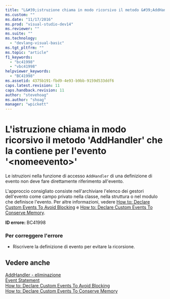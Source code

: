 ```yaml
---
title: "L&#39;istruzione chiama in modo ricorsivo il metodo &#39;AddHandler&#39; che la contiene per l&#39;evento &#39;&lt;nomeevento&gt;&#39; | Microsoft Docs"
ms.custom: ""
ms.date: "11/17/2016"
ms.prod: "visual-studio-dev14"
ms.reviewer: ""
ms.suite: ""
ms.technology: 
  - "devlang-visual-basic"
ms.tgt_pltfrm: ""
ms.topic: "article"
f1_keywords: 
  - "bc41998"
  - "vbc41998"
helpviewer_keywords: 
  - "BC41998"
ms.assetid: 4375b191-fbd9-4e93-b9bb-9159d533ddf6
caps.latest.revision: 11
caps.handback.revision: 11
author: "stevehoag"
ms.author: "shoag"
manager: "wpickett"
---
```

# L&#39;istruzione chiama in modo ricorsivo il metodo &#39;AddHandler&#39; che la contiene per l&#39;evento &#39;&lt;nomeevento&gt;&#39;
Le istruzioni nella funzione di accesso `AddHandler` di una definizione di evento non deve fare direttamente riferimento all'evento.  
  
 L'approccio consigliato consiste nell'archiviare l'elenco dei gestori dell'evento come campo privato nella classe, nella struttura o nel modulo che definisce l'evento. Per altre informazioni, vedere [How to: Declare Custom Events To Avoid Blocking](../Topic/How%20to:%20Declare%20Custom%20Events%20To%20Avoid%20Blocking%20\(Visual%20Basic\).md) e [How to: Declare Custom Events To Conserve Memory](../Topic/How%20to:%20Declare%20Custom%20Events%20To%20Conserve%20Memory%20\(Visual%20Basic\).md).  
  
 **ID errore:** BC41998  
  
### Per correggere l'errore  
  
-   Riscrivere la definizione di evento per evitare la ricorsione.  
  
## Vedere anche  
 [AddHandler \- eliminazione](http://msdn.microsoft.com/it-it/fc464cf8-582c-48a6-a9c2-185c4c3d5ff8)   
 [Event Statement](/dotnet/visual-basic/language-reference/statements/event-statement)   
 [How to: Declare Custom Events To Avoid Blocking](../Topic/How%20to:%20Declare%20Custom%20Events%20To%20Avoid%20Blocking%20\(Visual%20Basic\).md)   
 [How to: Declare Custom Events To Conserve Memory](../Topic/How%20to:%20Declare%20Custom%20Events%20To%20Conserve%20Memory%20\(Visual%20Basic\).md)